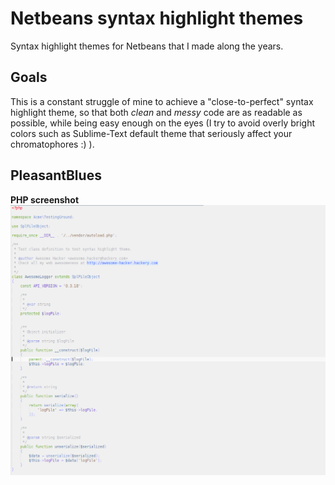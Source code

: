 # Netbeans syntax highlight themes
Syntax highlight themes for Netbeans that I made along the years.
## Goals
This is a constant struggle of mine to achieve a "close-to-perfect" syntax highlight theme, so that both *clean* and *messy* code are as readable as possible, while being easy enough on the eyes (I try to avoid overly bright colors such as Sublime-Text default theme that seriously affect your chromatophores :) ).

## PleasantBlues
**PHP screenshot**
![PleasantBlues theme - PHP demo](/images/PleasantBlues/php.png)
